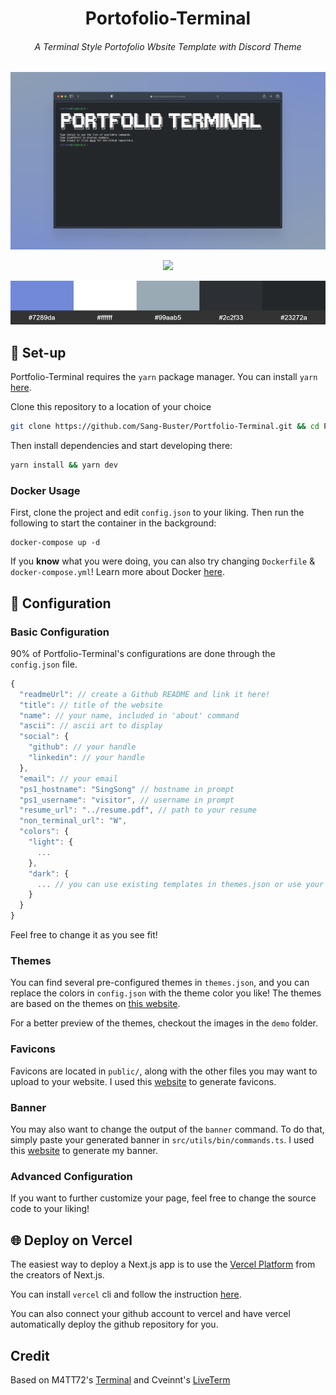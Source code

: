 <div align="center">

<h1>Portofolio-Terminal</h1>

<h6>A Terminal Style Portofolio Wbsite Template with Discord Theme</h6>

<a href="https://portfolio-terminal-sang-buster.vercel.app/" _target="blank">
<img src="README.assets/Web_Preview.png" alt="Web_Preview"/>
</a>

[![](https://img.shields.io/badge/Demo%20Preview-7289da?style=for-the-badge&logo=next.js&logoColor=ffffff)](https://portfolio-terminal-sang-buster.vercel.app/)

<img src="README.assets/Discord_Color_Palette.png" alt="Discord_Color_Palette"/>
</div>


## 🚀 Set-up

Portfolio-Terminal requires the `yarn` package manager. You can install `yarn` [here](https://classic.yarnpkg.com/lang/en/docs/install/).

Clone this repository to a location of your choice

```bash
git clone https://github.com/Sang-Buster/Portfolio-Terminal.git && cd Portfolio-Terminal
```

Then install dependencies and start developing there:

```bash
yarn install && yarn dev
```

### Docker Usage

First, clone the project and edit `config.json` to your liking. Then run the following to start the container in the background:

```shell
docker-compose up -d
```

If you **know** what you were doing, you can also try changing `Dockerfile` & `docker-compose.yml`!
Learn more about Docker [here](https://docs.docker.com/get-started/overview/ 'here').

## 📄 Configuration

### Basic Configuration

90% of Portfolio-Terminal's configurations are done through the `config.json` file.

```javascript
{
  "readmeUrl": // create a Github README and link it here!
  "title": // title of the website
  "name": // your name, included in 'about' command
  "ascii": // ascii art to display
  "social": {
    "github": // your handle
    "linkedin": // your handle
  },
  "email": // your email
  "ps1_hostname": "SingSong" // hostname in prompt
  "ps1_username": "visitor", // username in prompt
  "resume_url": "../resume.pdf", // path to your resume
  "non_terminal_url": "W",
  "colors": {
    "light": {
      ...
    },
    "dark": {
      ... // you can use existing templates in themes.json or use your own!
    }
  }
}
```

Feel free to change it as you see fit!

### Themes

You can find several pre-configured themes in `themes.json`, and you can replace the colors in `config.json` with the theme color you like! The themes are based on the themes on [this website](https://glitchbone.github.io/vscode-base16-term/#/).

For a better preview of the themes, checkout the images in the `demo` folder.

### Favicons

Favicons are located in `public/`, along with the other files you may want to upload to your website. I used this [website](https://www.favicon-generator.org/) to generate favicons.

### Banner

You may also want to change the output of the `banner` command. To do that, simply paste your generated banner in `src/utils/bin/commands.ts`. I used this [website](https://manytools.org/hacker-tools/ascii-banner/) to generate my banner.

### Advanced Configuration

If you want to further customize your page, feel free to change the source code to your liking!

## 🌐 Deploy on Vercel

The easiest way to deploy a Next.js app is to use the [Vercel Platform](https://vercel.com/) from the creators of Next.js.

You can install `vercel` cli and follow the instruction [here](https://vercel.com/docs/concepts/deployments/overview).

You can also connect your github account to vercel and have vercel automatically deploy the github repository for you.

## Credit

Based on M4TT72's [Terminal](https://github.com/m4tt72/terminal) and Cveinnt's [LiveTerm](https://github.com/Cveinnt/LiveTerm)

